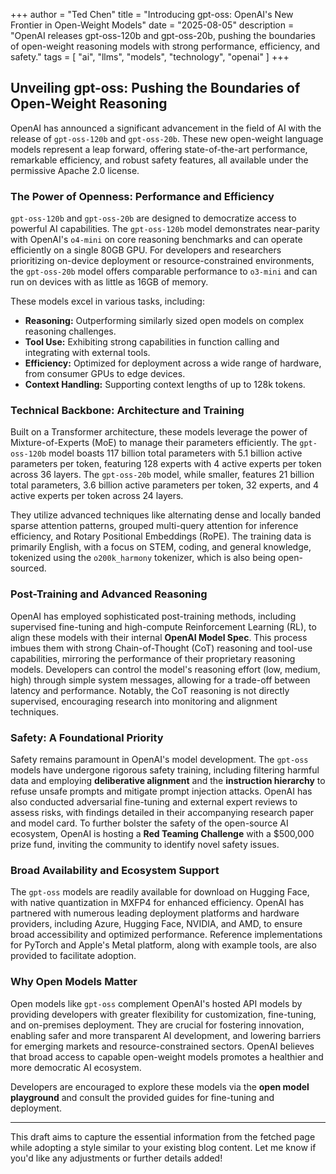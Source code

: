 +++
author = "Ted Chen"
title = "Introducing gpt-oss: OpenAI's New Frontier in Open-Weight Models"
date = "2025-08-05"
description = "OpenAI releases gpt-oss-120b and gpt-oss-20b, pushing the boundaries of open-weight reasoning models with strong performance, efficiency, and safety."
tags = [
    "ai",
    "llms",
    "models",
    "technology",
    "openai"
]
+++

## Unveiling gpt-oss: Pushing the Boundaries of Open-Weight Reasoning

OpenAI has announced a significant advancement in the field of AI with the release of `gpt-oss-120b` and `gpt-oss-20b`. These new open-weight language models represent a leap forward, offering state-of-the-art performance, remarkable efficiency, and robust safety features, all available under the permissive Apache 2.0 license.

### The Power of Openness: Performance and Efficiency

`gpt-oss-120b` and `gpt-oss-20b` are designed to democratize access to powerful AI capabilities. The `gpt-oss-120b` model demonstrates near-parity with OpenAI's `o4-mini` on core reasoning benchmarks and can operate efficiently on a single 80GB GPU. For developers and researchers prioritizing on-device deployment or resource-constrained environments, the `gpt-oss-20b` model offers comparable performance to `o3-mini` and can run on devices with as little as 16GB of memory.

These models excel in various tasks, including:

*   **Reasoning:** Outperforming similarly sized open models on complex reasoning challenges.
*   **Tool Use:** Exhibiting strong capabilities in function calling and integrating with external tools.
*   **Efficiency:** Optimized for deployment across a wide range of hardware, from consumer GPUs to edge devices.
*   **Context Handling:** Supporting context lengths of up to 128k tokens.

### Technical Backbone: Architecture and Training

Built on a Transformer architecture, these models leverage the power of Mixture-of-Experts (MoE) to manage their parameters efficiently. The `gpt-oss-120b` model boasts 117 billion total parameters with 5.1 billion active parameters per token, featuring 128 experts with 4 active experts per token across 36 layers. The `gpt-oss-20b` model, while smaller, features 21 billion total parameters, 3.6 billion active parameters per token, 32 experts, and 4 active experts per token across 24 layers.

They utilize advanced techniques like alternating dense and locally banded sparse attention patterns, grouped multi-query attention for inference efficiency, and Rotary Positional Embeddings (RoPE). The training data is primarily English, with a focus on STEM, coding, and general knowledge, tokenized using the `o200k_harmony` tokenizer, which is also being open-sourced.

### Post-Training and Advanced Reasoning

OpenAI has employed sophisticated post-training methods, including supervised fine-tuning and high-compute Reinforcement Learning (RL), to align these models with their internal **OpenAI Model Spec**. This process imbues them with strong Chain-of-Thought (CoT) reasoning and tool-use capabilities, mirroring the performance of their proprietary reasoning models. Developers can control the model's reasoning effort (low, medium, high) through simple system messages, allowing for a trade-off between latency and performance. Notably, the CoT reasoning is not directly supervised, encouraging research into monitoring and alignment techniques.

### Safety: A Foundational Priority

Safety remains paramount in OpenAI's model development. The `gpt-oss` models have undergone rigorous safety training, including filtering harmful data and employing **deliberative alignment** and the **instruction hierarchy** to refuse unsafe prompts and mitigate prompt injection attacks. OpenAI has also conducted adversarial fine-tuning and external expert reviews to assess risks, with findings detailed in their accompanying research paper and model card. To further bolster the safety of the open-source AI ecosystem, OpenAI is hosting a **Red Teaming Challenge** with a $500,000 prize fund, inviting the community to identify novel safety issues.

### Broad Availability and Ecosystem Support

The `gpt-oss` models are readily available for download on Hugging Face, with native quantization in MXFP4 for enhanced efficiency. OpenAI has partnered with numerous leading deployment platforms and hardware providers, including Azure, Hugging Face, NVIDIA, and AMD, to ensure broad accessibility and optimized performance. Reference implementations for PyTorch and Apple's Metal platform, along with example tools, are also provided to facilitate adoption.

### Why Open Models Matter

Open models like `gpt-oss` complement OpenAI's hosted API models by providing developers with greater flexibility for customization, fine-tuning, and on-premises deployment. They are crucial for fostering innovation, enabling safer and more transparent AI development, and lowering barriers for emerging markets and resource-constrained sectors. OpenAI believes that broad access to capable open-weight models promotes a healthier and more democratic AI ecosystem.

Developers are encouraged to explore these models via the **open model playground** and consult the provided guides for fine-tuning and deployment.

---

This draft aims to capture the essential information from the fetched page while adopting a style similar to your existing blog content. Let me know if you'd like any adjustments or further details added!
